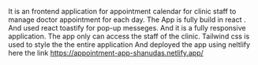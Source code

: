 It is an frontend application for appointment calendar for clinic staff to manage doctor appointment for each day. The App is fully build in react .
And used react toastify for pop-up messeges. And it is a fully responsive application. The app only can access the staff of the clinic. 
Tailwind css is used to style the the entire application
And deployed the app using neltlify here the link https://appointment-app-shanudas.netlify.app/
